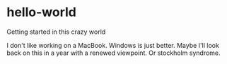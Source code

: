 # hello-world
Getting started in this crazy world

I don't like working on a MacBook. Windows is just better. Maybe I'll look back on this in a year with a renewed viewpoint. Or stockholm syndrome. 
